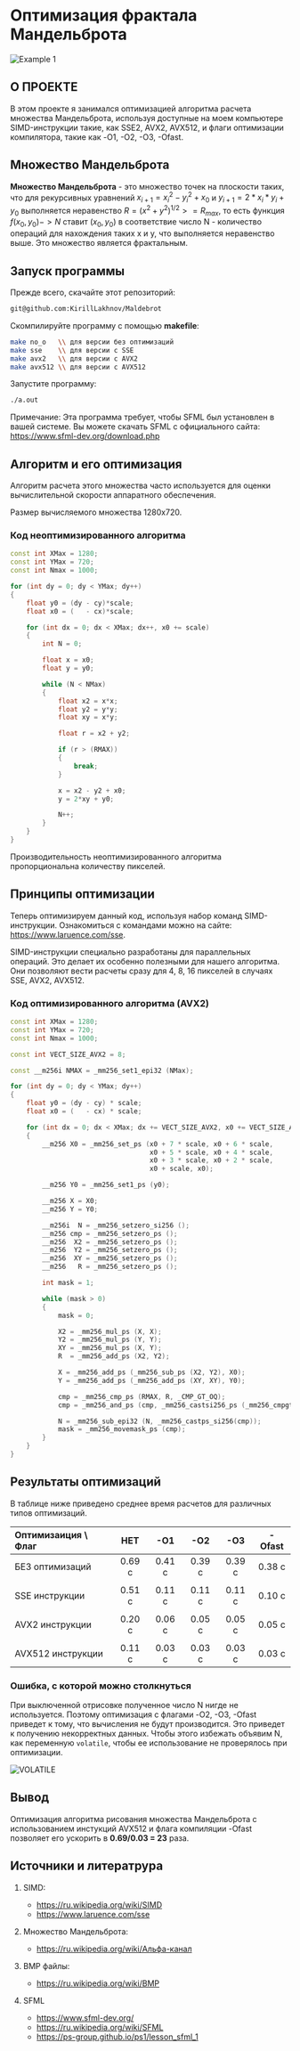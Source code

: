 # Оптимизация фрактала Мандельброта

![Example 1](readme_files/maldebrot_picture.png)

## О ПРОЕКТЕ
В этом проекте я занимался оптимизацией алгоритма расчета множества Мандельброта, используя доступные на моем компьютере SIMD-инструкции такие, как SSE2, AVX2, AVX512, и флаги оптимизации компилятора, такие как -O1, -O2, -O3, -Ofast.

## Множество Мандельброта

**Множество Мандельброта** - это множество точек на плоскости таких, что для рекурсивных уравнений $x_{i+1} = x_i^2 - y_i^2 + x_0$ и $y_{i+1} = 2 * x_i * y_i+ y_0$ выполняется неравенство $R = (x^2 + y^2)^{1/2} >= R_{max}$, то есть функция $f(x_0, y_0) -> N$ ставит $(x_0, y_0)$ в соответствие число N - количество операций для нахождения таких x и y, что выполняется неравенство выше. Это множество является фрактальным.

## Запуск программы

Прежде всего, скачайте этот репозиторий:
```bash
git@github.com:KirillLakhnov/Maldebrot
```
Cкомпилируйте программу с помощью **makefile**:
```bash
make no_o   \\ для версии без оптимизаций
make sse    \\ для версии с SSE
make avx2   \\ для версии с AVX2
make avx512 \\ для версии с AVX512
```
Запустите программу:
```bash
./a.out
```

Примечание: Эта программа требует, чтобы SFML был установлен в вашей системе. Вы можете скачать SFML с официального сайта: https://www.sfml-dev.org/download.php

## Алгоритм и его оптимизация 

Алгоритм расчета этого множества часто используется для оценки вычислительной скорости аппаратного обеспечения.

Размер вычисляемого множества 1280x720.

### Код неоптимизированного алгоритма
```C++
const int XMax = 1280;
const int YMax = 720;
const int Nmax = 1000;

for (int dy = 0; dy < YMax; dy++)
{
    float y0 = (dy - cy)*scale;
    float x0 = (   - cx)*scale;

    for (int dx = 0; dx < XMax; dx++, x0 += scale)
    {
        int N = 0;

        float x = x0;
        float y = y0;

        while (N < NMax)
        {
            float x2 = x*x;
            float y2 = y*y;
            float xy = x*y;

            float r = x2 + y2;

            if (r > (RMAX)) 
            {
                break;
            }

            x = x2 - y2 + x0;
            y = 2*xy + y0;

            N++;
        }
    }
}
```

Производительность неоптимизированного алгоритма пропорциональна количеству пикселей. 

## Принципы оптимизации

Теперь оптимизируем данный код, используя набор команд SIMD-инструкции. Ознакомиться с командами можно на сайте: https://www.laruence.com/sse.

SIMD-инструкции специально разработаны для параллельных операций. Это делает их особенно полезными для нашего алгоритма. Они позволяют вести расчеты сразу для 4, 8, 16 пикселей в случаях SSE, AVX2, AVX512.

### Код оптимизированного алгоритма (AVX2)
```C++
const int XMax = 1280;
const int YMax = 720;
const int Nmax = 1000;

const int VECT_SIZE_AVX2 = 8;

const __m256i NMAX = _mm256_set1_epi32 (NMax);

for (int dy = 0; dy < YMax; dy++)
{
    float y0 = (dy - cy) * scale;
    float x0 = (   - cx) * scale;

    for (int dx = 0; dx < XMax; dx += VECT_SIZE_AVX2, x0 += VECT_SIZE_AVX2 * scale)
    {
        __m256 X0 = _mm256_set_ps (x0 + 7 * scale, x0 + 6 * scale, 
                                   x0 + 5 * scale, x0 + 4 * scale, 
                                   x0 + 3 * scale, x0 + 2 * scale, 
                                   x0 + scale, x0);

        __m256 Y0 = _mm256_set1_ps (y0);

        __m256 X = X0;
        __m256 Y = Y0;

        __m256i  N = _mm256_setzero_si256 ();
        __m256 cmp = _mm256_setzero_ps ();
        __m256  X2 = _mm256_setzero_ps ();
        __m256  Y2 = _mm256_setzero_ps ();
        __m256  XY = _mm256_setzero_ps ();
        __m256   R = _mm256_setzero_ps ();

        int mask = 1;

        while (mask > 0)
        {
            mask = 0;

            X2 = _mm256_mul_ps (X, X);
            Y2 = _mm256_mul_ps (Y, Y);
            XY = _mm256_mul_ps (X, Y);
            R  = _mm256_add_ps (X2, Y2);

            X = _mm256_add_ps (_mm256_sub_ps (X2, Y2), X0);
            Y = _mm256_add_ps (_mm256_add_ps (XY, XY), Y0);

            cmp = _mm256_cmp_ps (RMAX, R, _CMP_GT_OQ);
            cmp = _mm256_and_ps (cmp, _mm256_castsi256_ps (_mm256_cmpgt_epi32 (NMAX, N)));

            N = _mm256_sub_epi32 (N, _mm256_castps_si256(cmp));
            mask = _mm256_movemask_ps (cmp);
        }
    }
}
```
## Результаты оптимизаций

В таблице ниже приведено среднее время расчетов для различных типов оптимизаций.

|Оптимизаиция \ Флаг|НЕТ    |-O1    |-O2    |-O3    |-Ofast |
|:------------------|:-----:|:-----:|:-----:|:-----:|:-----:|
|БЕЗ оптимизаций    |0.69 с |0.41 c |0.39 c |0.39 c |0.38 c |
|                   |       |       |       |       |       |
|SSE инструкции     |0.51 c |0.11 c |0.11 c |0.11 c |0.10 c |
|                   |       |       |       |       |       |
|AVX2 инструкции    |0.20 c |0.06 c |0.05 c |0.05 c |0.05 c |
|                   |       |       |       |       |       |
|AVX512 инструкции  |0.11 c |0.03 c |0.03 c |0.03 c |0.03 c |

### Ошибка, с которой можно столкнуться

При выключенной отрисовке полученное число N нигде не используется. Поэтому оптимизация с флагами -O2, -O3, -Ofast приведет к тому, что вычисления не будут производится. Это приведет к получению некорректных данных.
Чтобы этого избежать объявим N, как переменную ``volatile``, чтобы ее использование не проверялось при оптимизации.

![VOLATILE](readme_files/volatile_var.png)

## Вывод
Оптимизация алгоритма рисования множества Мандельброта с использованием инстукций AVX512 и флага компиляции -Ofast позволяет его ускорить в **0.69/0.03 = 23** раза.

## Источники и литератрура 

1. SIMD:
    - https://ru.wikipedia.org/wiki/SIMD
    - https://www.laruence.com/sse

2. Множество Мандельброта:
    - https://ru.wikipedia.org/wiki/Альфа-канал

3. BMP файлы:
    - https://ru.wikipedia.org/wiki/BMP

4. SFML
    - https://www.sfml-dev.org/
    - https://ru.wikipedia.org/wiki/SFML
    - https://ps-group.github.io/ps1/lesson_sfml_1
